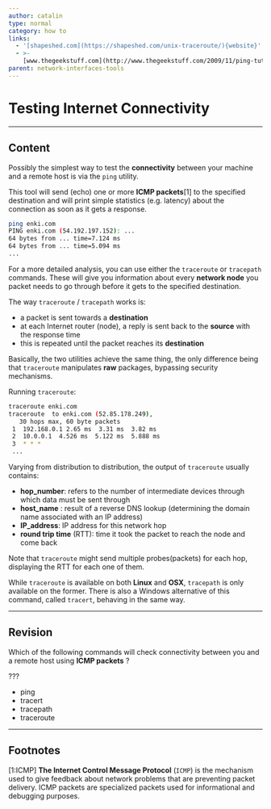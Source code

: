 ```yaml
---
author: catalin
type: normal
category: how to
links:
  - '[shapeshed.com](https://shapeshed.com/unix-traceroute/){website}'
  - >-
    [www.thegeekstuff.com](http://www.thegeekstuff.com/2009/11/ping-tutorial-13-effective-ping-command-examples){website}
parent: network-interfaces-tools
---
```


# Testing Internet Connectivity


---

## Content

Possibly the simplest way to test the **connectivity** between your machine and a remote host is via the `ping` utility.

This tool will send (echo) one or more **ICMP packets**[1] to the specified destination and will print simple statistics (e.g. latency) about the connection as soon as it gets a response.

```bash
ping enki.com
PING enki.com (54.192.197.152): ...
64 bytes from ... time=7.124 ms
64 bytes from ... time=5.094 ms
...
```

For a more detailed analysis, you can use either the `traceroute` or `tracepath` commands.
These will give you information about every **network node** you packet needs to go through before it gets to the specified destination.

The way `traceroute` / `tracepath` works is:

* a packet is sent towards a **destination**
* at each Internet router (node), a reply is sent back to the **source** with the response time
* this is repeated until the packet reaches its **destination**

Basically, the two utilities achieve the same thing, the only difference being that `traceroute` manipulates **raw** packages, bypassing security mechanisms.

Running `traceroute`:

```bash
traceroute enki.com
traceroute  to enki.com (52.85.178.249),
   30 hops max, 60 byte packets
 1  192.168.0.1 2.65 ms  3.31 ms  3.82 ms
 2  10.0.0.1  4.526 ms  5.122 ms  5.888 ms
 3  * * *
 ...

```

Varying from distribution to distribution, the output of `traceroute` usually contains:

* **hop_number**: refers to the number of intermediate devices through which data must be sent through
* **host_name** : result of a reverse DNS lookup (determining the domain name associated with an IP address)
* **IP_address**: IP address for this network hop
* **round trip time** (RTT): time it took the packet to reach the node and come back

Note that `traceroute` might send multiple probes(packets) for each hop, displaying the RTT for each one of them.

While `traceroute` is available on both **Linux** and **OSX**, `tracepath` is only available on the former.
There is also a Windows alternative of this command, called `tracert`, behaving in the same way.


---

## Revision

Which of the following commands will check connectivity between you and a remote host using **ICMP packets** ?

???

* ping
* tracert
* tracepath
* traceroute


---

## Footnotes

[1:ICMP]
**The Internet Control Message Protocol** (`ICMP`) is the mechanism used to give feedback about network problems that are preventing packet delivery.
ICMP packets are specialized packets used for informational and debugging purposes.
 

